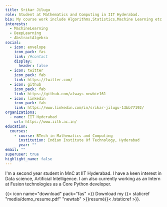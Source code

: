 ```yaml
---
title: Srikar Jilugu
role: Student at Mathematics and Computing in IIT Hyderabad.
bio: My course work include Algorithms,Statistics,Machine Learning etc
interests:
  - MachineLearning
  - DeepLearning
  - AbstractAlgebra
social:
  - icon: envelope
    icon_pack: fas
    link: /#contact
    display:
      header: false
  - icon: twitter
    icon_pack: fab
    link: https://twitter.com/
  - icon: github
    icon_pack: fab
    link: https://github.com/always-newbie161
  - icon: linkedin
    icon_pack: fab
    link: https://www.linkedin.com/in/srikar-jilugu-13bb77192/
organizations:
  - name: IIT Hyderabad
    url: https://www.iith.ac.in/
education:
  courses:
    - course: BTech in Mathematics and Computing
      institution: Indian Institute Of Technology, Hyderabad
      year: ""
email: ""
superuser: true
highlight_name: false
---
```

I'm a second year student in MnC at IIT Hyderabad. I have a keen interest in Data science, Artificial Intelligence. I am also currently working as an Intern at Fusion technologies as a Core Python developer.



{{< icon name="download" pack="fas" >}} Download my {{< staticref "media/demo_resume.pdf" "newtab" >}}resumé{{< /staticref >}}.
